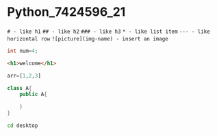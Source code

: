 # Python_7424596_21


`# - like h1`
`## - like h2`
`### - like h3`
`* - like list item`
`--- - like horizontal row`
`![picture](img-name) - insert an image`

```c
int num=4;
```

```html
<h1>welcome</h1>
```

```python
arr=[1,2,3]
```

```java
class A{
    public A{

    }
}
```

```bash 
cd desktop
```
